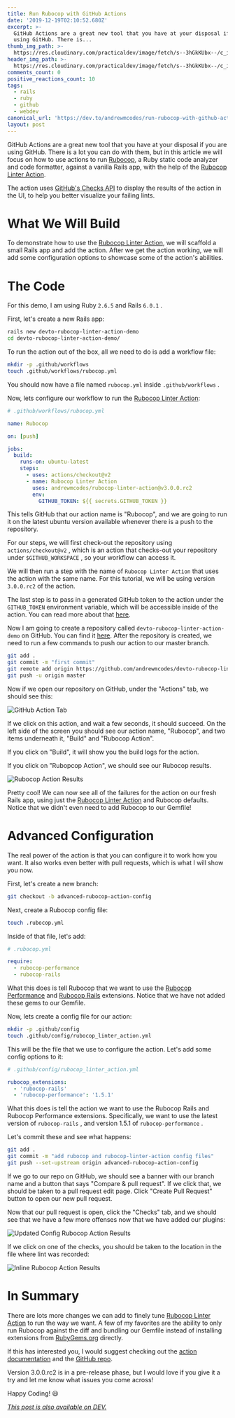 ```yaml
---
title: Run Rubocop with GitHub Actions
date: '2019-12-19T02:10:52.680Z'
excerpt: >-
  GitHub Actions are a great new tool that you have at your disposal if you are
  using GitHub. There is...
thumb_img_path: >-
  https://res.cloudinary.com/practicaldev/image/fetch/s--3hGkKUbx--/c_imagga_scale,f_auto,fl_progressive,h_420,q_auto,w_1000/https://thepracticaldev.s3.amazonaws.com/i/wx4vtsd90muyfzf99smc.png
header_img_path: >-
  https://res.cloudinary.com/practicaldev/image/fetch/s--3hGkKUbx--/c_imagga_scale,f_auto,fl_progressive,h_420,q_auto,w_1000/https://thepracticaldev.s3.amazonaws.com/i/wx4vtsd90muyfzf99smc.png
comments_count: 0
positive_reactions_count: 10
tags:
  - rails
  - ruby
  - github
  - webdev
canonical_url: 'https://dev.to/andrewmcodes/run-rubocop-with-github-actions-4adp'
layout: post
---
```


GitHub Actions are a great new tool that you have at your disposal if you are using GitHub. There is a lot you can do with them, but in this article we will focus on how to use actions to run [Rubocop](https://github.com/rubocop-hq/rubocop), a Ruby static code analyzer and code formatter, against a vanilla Rails app, with the help of the [Rubocop Linter Action](https://github.com/andrewmcodes/rubocop-linter-action).

The action uses [GitHub's Checks API](https://developer.github.com/changes/2018-05-07-new-checks-api-public-beta/) to display the results of the action in the UI, to help you better visualize your failing lints.

# What We Will Build

To demonstrate how to use the [Rubocop Linter Action](https://github.com/andrewmcodes/rubocop-linter-action), we will scaffold a small Rails app and add the action. After we get the action working, we will add some configuration options to showcase some of the action's abilities.

# The Code

For this demo, I am using Ruby
`2.6.5`
and Rails
`6.0.1`
.

First, let's create a new Rails app:

```bash
rails new devto-rubocop-linter-action-demo
cd devto-rubocop-linter-action-demo/
```

To run the action out of the box, all we need to do is add a workflow file:

```bash
mkdir -p .github/workflows
touch .github/workflows/rubocop.yml
```

You should now have a file named
`rubocop.yml`
inside
`.github/workflows`
.

Now, lets configure our workflow to run the [Rubocop Linter Action](https://github.com/andrewmcodes/rubocop-linter-action):

```yml
# .github/workflows/rubocop.yml

name: Rubocop

on: [push]

jobs:
  build:
    runs-on: ubuntu-latest
    steps:
      - uses: actions/checkout@v2
      - name: Rubocop Linter Action
        uses: andrewmcodes/rubocop-linter-action@v3.0.0.rc2
        env:
          GITHUB_TOKEN: ${{ secrets.GITHUB_TOKEN }}
```

This tells GitHub that our action name is "Rubocop", and we are going to run it on the latest ubuntu version available whenever there is a push to the repository.

For our steps, we will first check-out the repository using
`actions/checkout@v2`
, which is an action that checks-out your repository under
`$GITHUB_WORKSPACE`
, so your workflow can access it.

We will then run a step with the name of
`Rubocop Linter Action`
that uses the action with the same name. For this tutorial, we will be using version
`3.0.0.rc2`
of the action.

The last step is to pass in a generated GitHub token to the action under the
`GITHUB_TOKEN`
environment variable, which will be accessible inside of the action. You can read more about that [here](https://help.github.com/en/actions/automating-your-workflow-with-github-actions/authenticating-with-the-github_token).

Now I am going to create a repository called
`devto-rubocop-linter-action-demo`
on GitHub. You can find it [here](https://github.com/andrewmcodes/devto-rubocop-linter-action-demo). After the repository is created, we need to run a few commands to push our action to our master branch.

```bash
git add .
git commit -m "first commit"
git remote add origin https://github.com/andrewmcodes/devto-rubocop-linter-action-demo.git
git push -u origin master
```

Now if we open our repository on GitHub, under the "Actions" tab, we should see this:

![GitHub Action Tab](https://thepracticaldev.s3.amazonaws.com/i/1lttphdk0uj0lr89spy3.png)

If we click on this action, and wait a few seconds, it should succeed. On the left side of the screen you should see our action name, "Rubocop", and two items underneath it, "Build" and "Rubocop Action".

If you click on "Build", it will show you the build logs for the action.

If you click on "Rubopcop Action", we should see our Rubocop results.

![Rubocop Action Results](https://thepracticaldev.s3.amazonaws.com/i/41unrunahp55dn2tk2uh.png)

Pretty cool! We can now see all of the failures for the action on our fresh Rails app, using just the [Rubocop Linter Action](https://github.com/andrewmcodes/rubocop-linter-action) and Rubocop defaults. Notice that we didn't even need to add Rubocop to our Gemfile!

# Advanced Configuration

The real power of the action is that you can configure it to work how you want. It also works even better with pull requests, which is what I will show you now.

First, let's create a new branch:

```bash
git checkout -b advanced-rubocop-action-config
```

Next, create a Rubocop config file:

```bash
touch .rubocop.yml
```

Inside of that file, let's add:

```yml
# .rubocop.yml

require:
  - rubocop-performance
  - rubocop-rails
```

What this does is tell Rubocop that we want to use the [Rubocop Performance](https://github.com/rubocop-hq/rubocop-performance) and [Rubocop Rails](https://github.com/rubocop-hq/rubocop-rails) extensions. Notice that we have not added these gems to our Gemfile.

Now, lets create a config file for our action:

```bash
mkdir -p .github/config
touch .github/config/rubocop_linter_action.yml
```

This will be the file that we use to configure the action. Let's add some config options to it:

```yml
# .github/config/rubocop_linter_action.yml

rubocop_extensions:
  - 'rubocop-rails'
  - 'rubocop-performance': '1.5.1'
```

What this does is tell the action we want to use the Rubocop Rails and Rubocop Performance extensions. Specifically, we want to use the latest version of
`rubocop-rails`
, and version 1.5.1 of
`rubocop-performance`
.

Let's commit these and see what happens:

```bash
git add .
git commit -m "add rubocop and rubocop-linter-action config files"
git push --set-upstream origin advanced-rubocop-action-config
```

If we go to our repo on GitHub, we should see a banner with our branch name and a button that says "Compare & pull request". If we click that, we should be taken to a pull request edit page. Click "Create Pull Request" button to open our new pull request.

Now that our pull request is open, click the "Checks" tab, and we should see that we have a few more offenses now that we have added our plugins:

![Updated Config Rubocop Action Results](https://thepracticaldev.s3.amazonaws.com/i/dpuoc1mbc4bo23h0c3qc.png)

If we click on one of the checks, you should be taken to the location in the file where lint was recorded:

![Inline Rubocop Action Results](https://thepracticaldev.s3.amazonaws.com/i/ndyp4yyoa3fs4nf7eeb3.png)

# In Summary

There are lots more changes we can add to finely tune [Rubocop Linter Action](https://github.com/andrewmcodes/rubocop-linter-action) to run the way we want. A few of my favorites are the ability to only run Rubocop against the diff and bundling our Gemfile instead of installing extensions from [RubyGems.org](https://rubygems.org) directly.

If this has interested you, I would suggest checking out the [action documentation](https://rubocop-linter-action.readthedocs.io/en/v3.0.0.rc2/) and the [GitHub repo](https://github.com/andrewmcodes/rubocop-linter-action).

Version 3.0.0.rc2 is in a pre-release phase, but I would love if you give it a try and let me know what issues you come across!

Happy Coding! 😃

_[This post is also available on DEV.](https://dev.to/andrewmcodes/run-rubocop-with-github-actions-4adp)_
